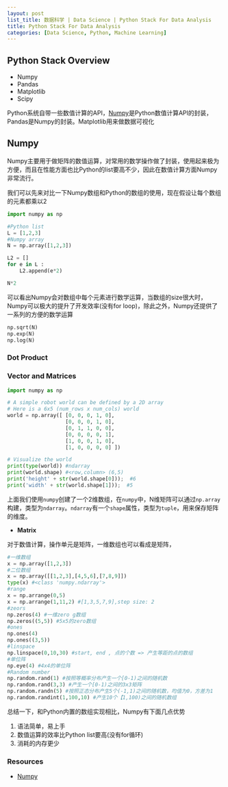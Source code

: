 ```yaml
---
layout: post
list_title: 数据科学 | Data Science | Python Stack For Data Analysis
title: Python Stack For Data Analysis
categories: [Data Science, Python, Machine Learning]
---
```


## Python Stack Overview

- Numpy
- Pandas
- Matplotlib
- Scipy

Python系统自带一些数值计算的API，[Numpy](https://www.python-course.eu/numpy.php)是Python数值计算API的封装，Pandas是Numpy的封装。Matplotlib用来做数据可视化

## Numpy

Numpy主要用于做矩阵的数值运算，对常用的数学操作做了封装，使用起来极为方便，而且在性能方面也比Python的list要高不少，因此在数值计算方面Numpy非常流行。

我们可以先来对比一下Numpy数组和Python的数组的使用，现在假设让每个数组的元素都乘以2

```python
import numpy as np

#Python list
L = [1,2,3]
#Numpy array
N = np.array([1,2,3])

L2 = []
for e in L : 
    L2.append(e*2)

N*2
```

可以看出Numpy会对数组中每个元素进行数学运算，当数组的size很大时，Numpy可以极大的提升了开发效率(没有for loop)，除此之外，Numpy还提供了一系列的方便的数学运算

```python
np.sqrt(N)
np.exp(N)
np.log(N)
```

### Dot Product


### Vector and Matrices


```python
import numpy as np

# A simple robot world can be defined by a 2D array
# Here is a 6x5 (num_rows x num_cols) world
world = np.array([ [0, 0, 0, 1, 0],
                   [0, 0, 0, 1, 0],
                   [0, 1, 1, 0, 0],
                   [0, 0, 0, 0, 1],
                   [1, 0, 0, 1, 0],
                   [1, 0, 0, 0, 0] ])

# Visualize the world
print(type(world)) #ndarray
print(world.shape) #<row,column> (6,5)
print('height' + str(world.shape[0]));  #6
print('width' + str(world.shape[1]));  #5
```
上面我们使用`numpy`创建了一个2维数组，在`numpy`中，N维矩阵可以通过`np.array`构建，类型为`ndarray`。`ndarray`有一个`shape`属性，类型为`tuple`，用来保存矩阵的维度。

- **Matrix**

对于数值计算，操作单元是矩阵，一维数组也可以看成是矩阵，

```python
#一维数组
x = np.array([1,2,3])
#二位数组
x = np.array([[1,2,3],[4,5,6],[7,8,9]])
type(x) #<class 'numpy.ndarray'>
#range
x = np.arrange(0,5)
x = np.arrange(1,11,2) #[1,3,5,7,9],step size: 2
#zeors
np.zeros(4) #一维zero g数组
np.zeros((5,5)) #5x5的zero数组
#ones
np.ones(4)
np.ones((3,5))
#linspace
np.linspace(0,10,30) #start, end , 点的个数 => 产生等距的点的数组
#单位阵
np.eye(4) #4x4的单位阵
#Random number
np.random.rand(1) #按照等概率分布产生一个[0-1)之间的随机数
np.random.rand(3,3) #产生一个[0-1)之间的3x3矩阵
np.random.randn(5) #按照正态分布产生5个(-1,1)之间的随机数，均值为0，方差为1
np.random.randint(1,100,10) #产生10个【1,100)之间的随机数组
```

总结一下，和Python内置的数组实现相比，Numpy有下面几点优势

1. 语法简单，易上手
2. 数值运算的效率比Python list要高(没有for循环)
3. 消耗的内存更少



### Resources

- [Numpy](https://www.python-course.eu/numpy.php)